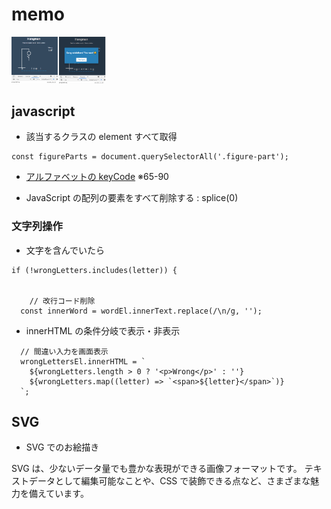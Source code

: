 # memo

<img src="https://github.com/endw0901/javascript/blob/main/hangman/img.png" width="30%">

## javascript

- 該当するクラスの element すべて取得

```
const figureParts = document.querySelectorAll('.figure-part');
```

- [アルファベットの keyCode](https://webbeginner.hatenablog.com/entry/2014/12/23/114345) ※65-90

- JavaScript の配列の要素をすべて削除する : splice(0)

### 文字列操作

- 文字を含んでいたら

```
if (!wrongLetters.includes(letter)) {


    // 改行コード削除
  const innerWord = wordEl.innerText.replace(/\n/g, '');
```

- innerHTML の条件分岐で表示・非表示

```
  // 間違い入力を画面表示
  wrongLettersEl.innerHTML = `
    ${wrongLetters.length > 0 ? '<p>Wrong</p>' : ''}
    ${wrongLetters.map((letter) => `<span>${letter}</span>`)}
  `;
```


## SVG

- SVG でのお絵描き

SVG は、少ないデータ量でも豊かな表現ができる画像フォーマットです。 テキストデータとして編集可能なことや、CSS で装飾できる点など、さまざまな魅力を備えています。
